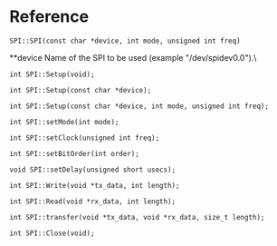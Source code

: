 # Reference
```
SPI::SPI(const char *device, int mode, unsigned int freq)
```
**device Name of the SPI to be used (example "/dev/spidev0.0").\
```
int SPI::Setup(void);
```
```
int SPI::Setup(const char *device);
```
```
int SPI::Setup(const char *device, int mode, unsigned int freq);
```
```
int SPI::setMode(int mode);
```
```
int SPI::setClock(unsigned int freq);
```
```
int SPI::setBitOrder(int order);
```
```
void SPI::setDelay(unsigned short usecs);
```
```
int SPI::Write(void *tx_data, int length);
```
```
int SPI::Read(void *rx_data, int length);
```
```
int SPI::transfer(void *tx_data, void *rx_data, size_t length);
```
```
int SPI::Close(void);
```